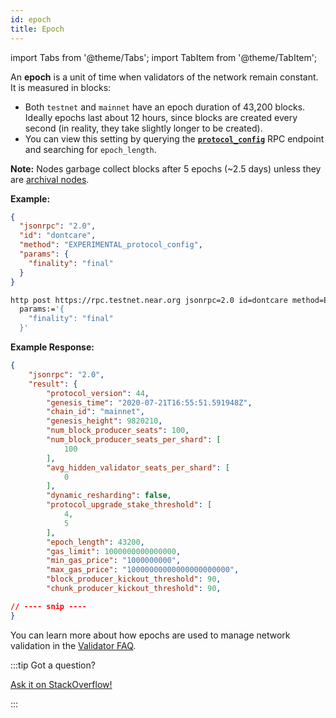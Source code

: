 ```yaml
---
id: epoch
title: Epoch
---
```


import Tabs from '@theme/Tabs';
import TabItem from '@theme/TabItem';


An **epoch** is a unit of time when validators of the network remain constant. It is measured in blocks:

- Both `testnet` and `mainnet` have an epoch duration of 43,200 blocks. Ideally epochs last about 12 hours, since blocks are created every second (in reality, they take slightly longer to be created).
- You can view this setting by querying the **[`protocol_config`](/api/rpc/protocol#protocol-config)** RPC endpoint and searching for `epoch_length`.

**Note:** Nodes garbage collect blocks after 5 epochs (~2.5 days) unless they are [archival nodes](https://near-nodes.io/intro/node-types#archival-node).

**Example:**

<Tabs>

<TabItem value="json" label="JSON" default>

```json
{
  "jsonrpc": "2.0",
  "id": "dontcare",
  "method": "EXPERIMENTAL_protocol_config",
  "params": {
    "finality": "final"
  }
}
```

</TabItem>

<TabItem value="http" label="HTTPie">

```bash
http post https://rpc.testnet.near.org jsonrpc=2.0 id=dontcare method=EXPERIMENTAL_protocol_config \
  params:='{
    "finality": "final"
  }'
```

</TabItem>

</Tabs>

**Example Response:**

```json
{
    "jsonrpc": "2.0",
    "result": {
        "protocol_version": 44,
        "genesis_time": "2020-07-21T16:55:51.591948Z",
        "chain_id": "mainnet",
        "genesis_height": 9820210,
        "num_block_producer_seats": 100,
        "num_block_producer_seats_per_shard": [
            100
        ],
        "avg_hidden_validator_seats_per_shard": [
            0
        ],
        "dynamic_resharding": false,
        "protocol_upgrade_stake_threshold": [
            4,
            5
        ],
        "epoch_length": 43200,
        "gas_limit": 1000000000000000,
        "min_gas_price": "1000000000",
        "max_gas_price": "10000000000000000000000",
        "block_producer_kickout_threshold": 90,
        "chunk_producer_kickout_threshold": 90,

// ---- snip ----
}
```

You can learn more about how epochs are used to manage network validation in the [Validator FAQ](https://github.com/near/wiki/blob/master/Archive/validators/faq.md#what-is-an-epoch).

:::tip Got a question?

<a href="https://stackoverflow.com/questions/tagged/nearprotocol" target="_blank" rel="noopener noreferrer"> Ask it on StackOverflow! </a>

:::
